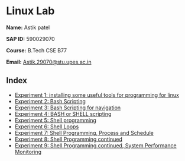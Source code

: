 # Linux Lab

**Name:** Astik patel

**SAP ID:** 590029070

**Course:** B.Tech CSE B77

**Email:** Astik.29070@stu.upes.ac.in

## Index
* [Experiment 1: installing some useful tools for programming for linux](Experiment1.md)
* [Experiment 2: Bash Scripting](Experiment2.md)
* [Experiment 3: Bash Scripting for navigation](Experiment3.md)
* [Experiment 4: BASH or SHELL scripting](Experiment4.md)
* [Experiment 5: Shell programming](Experiment5.md)
* [Experiment 6: Shell Loops](Experiment6.md)
* [Experiment 7: Shell Programming, Process and Schedule](Experiment7.md)
* [Experiment 8:  Shell Programming continued](Experiment8.md)
* [Experiment 9: Shell Programming continued, System Performance Monitoring](Experiment9.md)


